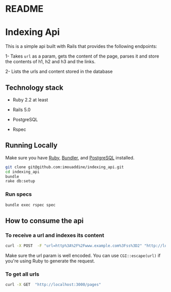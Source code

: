 # README

# Indexing Api

This is a simple api built with Rails that provides the following endpoints:

1- Takes `url` as a param, gets the content of the page, parses it and store the contents of h1, h2 and h3 and the links.

2- Lists the urls and content stored in the database


## Technology stack
- Ruby 2.2 at least

- Rails 5.0

- PostgreSQL

- Rspec

## Running Locally
Make sure you have [Ruby](https://www.ruby-lang.org), [Bundler](http://bundler.io), and [PostgreSQL](https://www.postgresql.org/) installed.

```sh
git clone git@github.com:imouaddine/indexing_api.git
cd indexing_api
bundle
rake db:setup
```
### Run specs
```sh
bundle exec rspec spec
```

## How to consume the api

### To receive a url and indexes its content
```sh
curl -X POST  -F "url=http%3A%2F%2Fwww.example.com%3Fss%3D2" "http://localhost:3000/pages"
```

Make sure the url param is well encoded. You can use `CGI::escape(url)` if you're using Ruby to generate the request.


### To get all urls
```sh
curl -X GET  "http://localhost:3000/pages"
```





